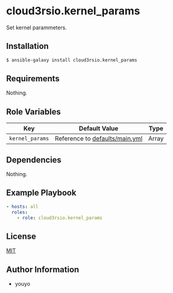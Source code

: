 cloud3rsio.kernel_params
=========

Set kernel parammeters.

Installation
------------

```bash
$ ansible-galaxy install cloud3rsio.kernel_params
```

Requirements
------------

Nothing.

Role Variables
--------------

| Key | Default Value | Type |
| ------------- | ------------- | ------------- |
| `kernel_params` | Reference to [defaults/main.yml](defaults/main.yml) | Array |

Dependencies
------------

Nothing.

Example Playbook
----------------

```yaml
- hosts: all
  roles:
    - role: cloud3rsio.kernel_params
```

License
-------

[MIT](LICENSE)

Author Information
------------------

- youyo
